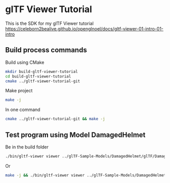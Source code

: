 # glTF Viewer Tutorial

This is the SDK for my glTF Viewer tutorial https://celeborn2bealive.github.io/openglnoel/docs/gltf-viewer-01-intro-01-intro

## Build process commands

Build using CMake

```bash
mkdir build-gltf-viewer-tutorial
cd build-gltf-viewer-tutorial
cmake ../gltf-viewer-tutorial-git
```

Make project 

```bash
make -j
```

In one command

```bash
cmake ../gltf-viewer-tutorial-git && make -j
```

## Test program using Model DamagedHelmet

Be in the build folder

```bash
./bin/gltf-viewer viewer ../glTF-Sample-Models/DamagedHelmet/glTF/DamagedHelmet.gltf 
```

Or

```bash
make -j && ./bin/gltf-viewer viewer ../glTF-Sample-Models/DamagedHelmet/glTF/DamagedHelmet.gltf
```